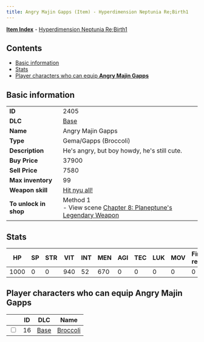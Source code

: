 ```yaml
---
title: Angry Majin Gapps (Item) - Hyperdimension Neptunia Re;Birth1
---
```


[**Item Index**](/neptunia/rb1/item/index.html) - [Hyperdimension Neptunia Re;Birth1](/neptunia/rb1)

## Contents

- [Basic information](#basic-information)
- [Stats](#stats)
- [Player characters who can equip **Angry Majin Gapps**](#player-characters-who-can-equip-angry-majin-gapps)

## Basic information

|   |   |
| -- | -- |
| **ID** | 2405 |
| **DLC** | [Base](/neptunia/rb1/dlc/1-base.html) |
| **Name** | Angry Majin Gapps |
| **Type** | Gema/Gapps (Broccoli) |
| **Description** | He's angry, but boy howdy, he's still cute. |
| **Buy Price** | 37900 |
| **Sell Price** | 7580 |
| **Max inventory** | 99 |
| **Weapon skill** | [Hit nyu all!](/neptunia/rb1/skill/1-2303-hit-nyu-all.html) |
| **To unlock in shop** | Method 1<br />- View scene [Chapter 8: Planeptune's Legendary Weapon](/neptunia/rb1/scene/1-804-chapter-8-planeptunes-legendary-weapon.html) |


## Stats

| HP | SP | STR | VIT | INT | MEN | AGI | TEC | LUK | MOV | Fire res. | Ice res. | Wind res. | Lightning res. |
| -- | -- | --- | --- | --- | --- | --- | --- | --- | --- | --------- | -------- | --------- | -------------- |
| 1000 | 0 | 0 | 940 | 52 | 670 | 0 | 0 | 0 | 0 | 0 | 0 | 0 | 0 |


## Player characters who can equip **Angry Majin Gapps**

|    | ID | DLC | Name |
| -- | -- | --- | ---- |
| <input type="checkbox" id="rb1-player-1-16" class="trackbox" /> | 16 | [Base](/neptunia/rb1/dlc/1-base.html) | [Broccoli](/neptunia/rb1/player/1-16-broccoli.html) |
